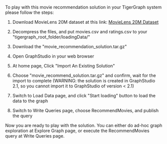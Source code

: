 To play with this movie recommendation solution in your TigerGraph system please follow the steps:

1. Download MovieLens 20M dataset at this link: [ MovieLens 20M Dataset ](https://grouplens.org/datasets/movielens/20m/)

2. Decompress the files, and put movies.csv and ratings.csv to your "tigergraph_root_folder/loadingData/"

3. Download the "movie_recommendation_solution.tar.gz" 

4. Open GraphStudio in your web browser

5. At home page, Click "Import An Existing Solution"

6. Choose "movie_recommend_solution.tar.gz" and confirm, wait for the import to complete (WARNING: the solution is created in GraphStudio 2.1, so you cannot import it to GraphStudio of version < 2.1)

7. Switch to Load Data page, and click "Start loading" button to load the data to the graph

8. Switch to Write Queries page, choose RecommendMovies, and publish the query

Now you are ready to play with the solution. You can either do ad-hoc graph exploration at
Explore Graph page, or execute the RecommendMovies query at Write Queries page.

